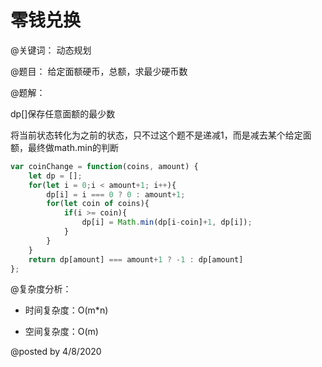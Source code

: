 # 零钱兑换

@关键词： 动态规划

@题目： 给定面额硬币，总额，求最少硬币数

@题解：

dp[]保存任意面额的最少数

将当前状态转化为之前的状态，只不过这个题不是递减1，而是减去某个给定面额，最终做math.min的判断

```js
var coinChange = function(coins, amount) {
    let dp = [];
    for(let i = 0;i < amount+1; i++){
        dp[i] = i === 0 ? 0 : amount+1;
        for(let coin of coins){
            if(i >= coin){
                dp[i] = Math.min(dp[i-coin]+1, dp[i]);
            }
        }
    }
    return dp[amount] === amount+1 ? -1 : dp[amount]
};

```
@复杂度分析：

- 时间复杂度：O(m*n)

- 空间复杂度：O(m)

@posted by 4/8/2020

